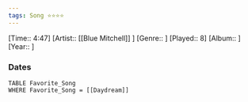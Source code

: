 ```yaml
---
tags: Song ⭐⭐⭐⭐ 
---
```

[Time:: 4:47]
[Artist:: [[Blue Mitchell]] ]
[Genre:: ]
[Played:: 8]
[Album:: ]
[Year:: ]
### Dates
````dataview
TABLE Favorite_Song
WHERE Favorite_Song = [[Daydream]]
````